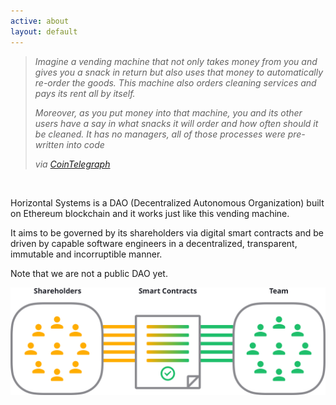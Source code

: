 ```yaml
---
active: about
layout: default
---
```


>_Imagine a vending machine that not only takes money from you and gives you a snack in return but also uses that money to automatically re-order the goods. This machine also orders cleaning services and pays its rent all by itself._
>
>_Moreover, as you put money into that machine, you and its other users have a say in what snacks it will order and how often should it be cleaned. It has no managers, all of those processes were pre-written into code_
>
>_via [CoinTelegraph](https://cointelegraph.com/ethereum-for-beginners/what-is-dao#how-daos-work)_

<br/>

Horizontal Systems is a DAO (Decentralized Autonomous Organization) built on Ethereum blockchain and it works just like this vending machine.

It aims to be governed by its shareholders via digital smart contracts and be driven by capable software engineers in a decentralized, transparent, immutable and incorruptible manner. 

Note that we are not a public DAO yet.

![Horizontal Systems DAO](/assets/images/hs_dao.png)

<br/>


